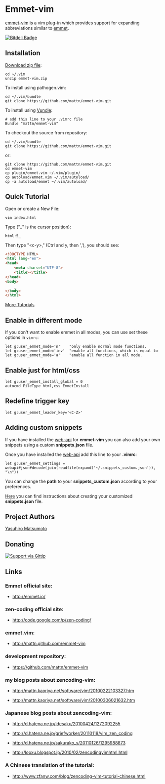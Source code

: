 # Emmet-vim

[emmet-vim](http://mattn.github.com/emmet-vim) is a vim plug-in
which provides support for expanding abbreviations similar to
[emmet](http://emmet.io/).

[![Bitdeli Badge](https://d2weczhvl823v0.cloudfront.net/mattn/emmet-vim/trend.png)](https://bitdeli.com/free "Bitdeli Badge")

## Installation

[Download zip file](http://www.vim.org/scripts/script.php?script_id=2981):

    cd ~/.vim
    unzip emmet-vim.zip

To install using pathogen.vim:

    cd ~/.vim/bundle
    git clone https://github.com/mattn/emmet-vim.git
    
To install using [Vundle](https://github.com/gmarik/vundle):

    # add this line to your .vimrc file
    Bundle "mattn/emmet-vim"

To checkout the source from repository:

    cd ~/.vim/bundle
    git clone https://github.com/mattn/emmet-vim.git

or:

    git clone https://github.com/mattn/emmet-vim.git
    cd emmet-vim
    cp plugin/emmet.vim ~/.vim/plugin/
    cp autoload/emmet.vim ~/.vim/autoload/
    cp -a autoload/emmet ~/.vim/autoload/


## Quick Tutorial

Open or create a New File:

    vim index.html

Type ("\_" is the cursor position):

    html:5_

Then type "\<c-y\>," (Ctrl and y, then ','), you should see:

```html
<!DOCTYPE HTML>
<html lang="en">
<head>
	<meta charset="UTF-8">
	<title></title>
</head>
<body>
	_
</body>
</html>
```

[More Tutorials](https://raw.github.com/mattn/emmet-vim/master/TUTORIAL)


## Enable in different mode

If you don't want to enable emmet in all modes,
you can use set these options in `vimrc`:

```vim
let g:user_emmet_mode='n'    "only enable normal mode functions.
let g:user_emmet_mode='inv'  "enable all functions, which is equal to
let g:user_emmet_mode='a'    "enable all function in all mode.
```

## Enable just for html/css

```vim
let g:user_emmet_install_global = 0
autocmd FileType html,css EmmetInstall
```

## Redefine trigger key

```vim
let g:user_emmet_leader_key='<C-Z>'
```
## Adding custom snippets
If you have installed the [web-api](https://github.com/mattn/webapi-vim) for **emmet-vim** you can also add your own snippets using a custom **snippets.json** file.

Once you have installed the [web-api](https://github.com/mattn/webapi-vim) add this line to your **.vimrc**:
```
let g:user_emmet_settings = webapi#json#decode(join(readfile(expand('~/.snippets_custom.json')), "\n"))
```
You can change the **path** to your **snippets_custom.json** according to your preferences.

[Here](http://docs.emmet.io/customization/snippets/) you can find instructions about creating your customized **snippets.json** file.

## Project Authors

[Yasuhiro Matsumoto](http://mattn.kaoriya.net/)

## Donating

[![Support via Gittip][gittip-badge]][gittip]

[gittip-badge]: https://rawgithub.com/twolfson/gittip-badge/master/dist/gittip.png
[gittip]: https://www.gittip.com/mattn/

## Links

### Emmet official site:

* <http://emmet.io/>

### zen-coding official site:

* <http://code.google.com/p/zen-coding/>

### emmet.vim:

* <http://mattn.github.com/emmet-vim>

### development repository:

* <https://github.com/mattn/emmet-vim>

### my blog posts about zencoding-vim:

* <http://mattn.kaoriya.net/software/vim/20100222103327.htm>

* <http://mattn.kaoriya.net/software/vim/20100306021632.htm>

### Japanese blog posts about zencoding-vim:

* <http://d.hatena.ne.jp/idesaku/20100424/1272092255>

* <http://d.hatena.ne.jp/griefworker/20110118/vim_zen_coding>

* <http://d.hatena.ne.jp/sakurako_s/20110126/1295988873>

* <http://looxu.blogspot.jp/2010/02/zencodingvimhtml.html>

### A Chinese translation of the tutorial:

* <http://www.zfanw.com/blog/zencoding-vim-tutorial-chinese.html>

